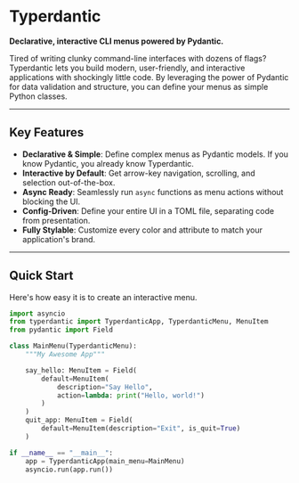 # Typerdantic

**Declarative, interactive CLI menus powered by Pydantic.**

Tired of writing clunky command-line interfaces with dozens of flags? Typerdantic lets you build modern, user-friendly, and interactive applications with shockingly little code. By leveraging the power of Pydantic for data validation and structure, you can define your menus as simple Python classes.

---

## Key Features

- **Declarative & Simple**: Define complex menus as Pydantic models. If you know Pydantic, you already know Typerdantic.
- **Interactive by Default**: Get arrow-key navigation, scrolling, and selection out-of-the-box.
- **Async Ready**: Seamlessly run `async` functions as menu actions without blocking the UI.
- **Config-Driven**: Define your entire UI in a TOML file, separating code from presentation.
- **Fully Stylable**: Customize every color and attribute to match your application's brand.

---

## Quick Start

Here's how easy it is to create an interactive menu.

```python
import asyncio
from typerdantic import TyperdanticApp, TyperdanticMenu, MenuItem
from pydantic import Field

class MainMenu(TyperdanticMenu):
    """My Awesome App"""

    say_hello: MenuItem = Field(
        default=MenuItem(
            description="Say Hello",
            action=lambda: print("Hello, world!")
        )
    )
    quit_app: MenuItem = Field(
        default=MenuItem(description="Exit", is_quit=True)
    )

if __name__ == "__main__":
    app = TyperdanticApp(main_menu=MainMenu)
    asyncio.run(app.run())

